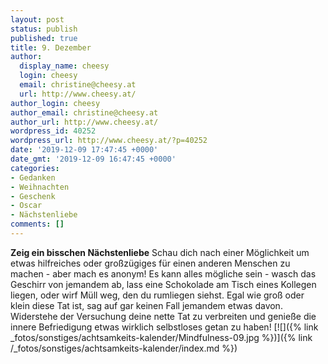 ```yaml
---
layout: post
status: publish
published: true
title: 9. Dezember
author:
  display_name: cheesy
  login: cheesy
  email: christine@cheesy.at
  url: http://www.cheesy.at/
author_login: cheesy
author_email: christine@cheesy.at
author_url: http://www.cheesy.at/
wordpress_id: 40252
wordpress_url: http://www.cheesy.at/?p=40252
date: '2019-12-09 17:47:45 +0000'
date_gmt: '2019-12-09 16:47:45 +0000'
categories:
- Gedanken
- Weihnachten
- Geschenk
- Oscar
- Nächstenliebe
comments: []
---
```

 **Zeig ein bisschen Nächstenliebe**
Schau dich nach einer Möglichkeit um etwas hilfreiches oder großzügiges für einen anderen Menschen zu machen - aber mach es anonym!
Es kann alles mögliche sein - wasch das Geschirr von jemandem ab, lass eine Schokolade am Tisch eines Kollegen liegen, oder wirf Müll weg, den du rumliegen siehst. Egal wie groß oder klein diese Tat ist, sag auf gar keinen Fall jemandem etwas davon.
Widerstehe der Versuchung deine nette Tat zu verbreiten und genieße die innere Befriedigung etwas wirklich selbstloses getan zu haben!
[![]({% link _fotos/sonstiges/achtsamkeits-kalender/Mindfulness-09.jpg %})]({% link /_fotos/sonstiges/achtsamkeits-kalender/index.md %})
